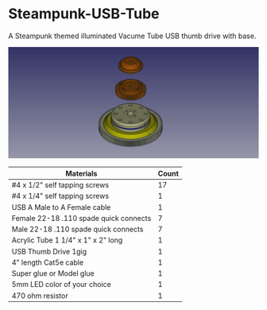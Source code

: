 Steampunk-USB-Tube
=============

A Steampunk themed illuminated Vacume Tube USB thumb drive with base. 

![assembly](images/Assembly.png)

| Materials                              |Count|
|----------------------------------------|-----|
| #4 x 1/2" self tapping screws          |17   |
| #4 x 1/4" self tapping screws          |1    |
| USB A Male to A Female cable           |1    |
| Female 22-18 .110 spade quick connects |7    |
| Male 22-18 .110 spade quick connects   |7    |
| Acrylic Tube 1 1/4" x 1" x 2" long     |1    |
| USB Thumb Drive 1gig                   |1    |
| 4" length Cat5e cable                  |1    |
| Super glue or Model glue               |1    |
| 5mm LED color of your choice           |1    |
| 470 ohm resistor                       |1    |
